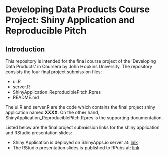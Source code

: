 Developing Data Products
Course Project: Shiny Application and Reproducible Pitch
==============================

## Introduction
This repository is intended for the final course project of the 'Developing Data Products' in Coursera by John Hopkins University.  The repository consists the four final project submission files:
- ui.R
- server.R
- ShinyApplication_ReproduciblePitch.Rpres
- README.md 

The ui.R and server.R are the code which contains the final project shiny application named **XXXX**. On the other hand, ShinyApplication_ReproduciblePitch.Rpres is the supporting documentation.  

Listed below are the final project submission links for the shiny application and RStudio presentation slides:

- Shiny Application is deployed on ShinyApps.io server at: [link](http://lmcmahan.shinyapps.io/project)
- The RStudio presentation slides is published to RPubs at: [link](http://rpubs.com/mcmahan/50120)
